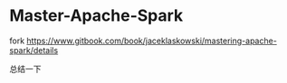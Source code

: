 # Master-Apache-Spark
fork https://www.gitbook.com/book/jaceklaskowski/mastering-apache-spark/details

总结一下
